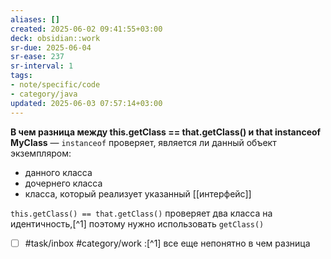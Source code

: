 ```yaml
---
aliases: []
created: 2025-06-02 09:41:55+03:00
deck: obsidian::work
sr-due: 2025-06-04
sr-ease: 237
sr-interval: 1
tags:
- note/specific/code
- category/java
updated: 2025-06-03 07:57:14+03:00
---
```


**В чем разница между this.getClass == that.getClass() и that instanceof MyClass**
—
`instanceof` проверяет, является ли данный объект экземпляром:
- данного класса
- дочернего класса
- класса, который реализует указанный [[интерфейс]]

`this.getClass() == that.getClass()` проверяет два класса на идентичность,[^1] поэтому нужно использовать `getClass()`

- [ ] #task/inbox #category/work :[^1] все еще непонятно в чем разница
